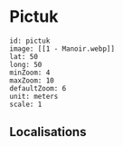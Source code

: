 # Pictuk
```leaflet
id: pictuk
image: [[1 - Manoir.webp]]
lat: 50
long: 50
minZoom: 4
maxZoom: 10
defaultZoom: 6
unit: meters
scale: 1
```

## Localisations